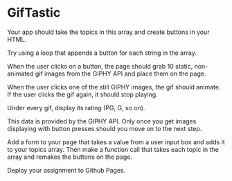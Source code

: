 # GifTastic

Your app should take the topics in this array and create buttons in your HTML.

Try using a loop that appends a button for each string in the array.



When the user clicks on a button, the page should grab 10 static, non-animated gif images from the GIPHY API and place them on the page.


When the user clicks one of the still GIPHY images, the gif should animate. If the user clicks the gif again, it should stop playing.


Under every gif, display its rating (PG, G, so on).

This data is provided by the GIPHY API.
Only once you get images displaying with button presses should you move on to the next step.



Add a form to your page that takes a value from a user input box and adds it to your topics array. Then make a function call that takes each topic in the array and remakes the buttons on the page.


Deploy your assignment to Github Pages.


